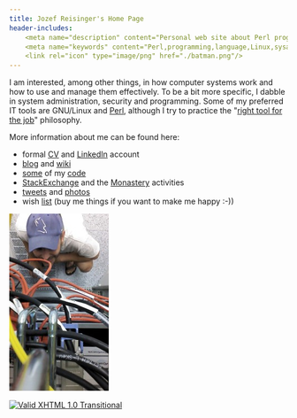 ```yaml
---
title: Jozef Reisinger's Home Page
header-includes:
    <meta name="description" content="Personal web site about Perl programming, Linux operating system, system administration, computer networking, IT audit and security" />
    <meta name="keywords" content="Perl,programming,language,Linux,sysadmin,admin,system,administrator,computer,networking,IT,security,audit,auditing" />
    <link rel="icon" type="image/png" href="./batman.png"/>
---
```


I am interested, among other things, in how computer systems work and how to
use and manage them effectively. To be a bit more specific, I dabble in system
administration, security and programming. Some of my preferred IT tools are
GNU/Linux and [Perl](http://www.perl.org), although I try to practice the
"[right tool for the
job](http://catb.org/esr/writings/unix-koans/shell-tools.html)" philosophy.

More information about me can be found here:

-   formal [CV](cv.html) and [LinkedIn](http://sk.linkedin.com/in/jozefreisinger) account
-   [blog](http://jreisinger.blogspot.com/) and [wiki](http://wiki.reisinge.net)
-   [some](https://metacpan.org/author/REISINGE) of my [code](https://github.com/jreisinger)
-   [StackExchange](https://stackexchange.com/users/1010742/jreisinger?tab=activity)
    and the [Monastery](http://perlmonks.org/?node_id=6364;user=reisinge)
    activities
-   [tweets](https://twitter.com/JozefReisinger) and [photos](https://www.flickr.com/photos/jozrei)
-   wish [list](http://amzn.com/w/23WE353M6O53S) (buy me things if you
    want to make me happy :-))

![me@dc](rack_top.jpg "Hmmm, why oh why, isn't it working ... :-)")

[![Valid XHTML 1.0
Transitional](http://www.w3.org/Icons/valid-xhtml10-blue)](http://validator.w3.org/check?uri=http://jreisinger.github.io)
